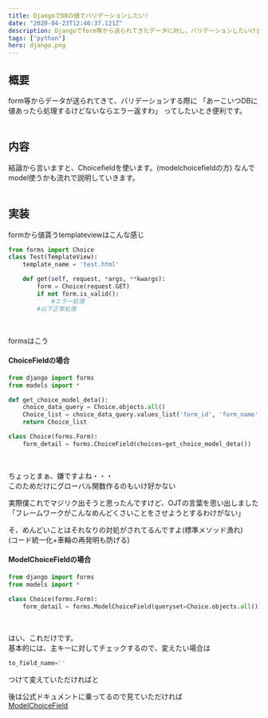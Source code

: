 ```yaml
---
title: DjangoでDBの値でバリデーションしたい!
date: "2020-04-23T12:46:37.121Z"
description: Djangoでform等から送られてきたデータに対し、バリデーションしたいけど正規表現とかじゃなく、DBにあるかどうかを確認したいときに便利です。
tags: ["python"]
hero: django.png
---
```


## 概要

form等からデータが送られてきて、バリデーションする際に
「あーこいつDBに値あったら処理するけどないならエラー返すわ」
ってしたいとき便利です。
<br>
<br>

## 内容

結論から言いますと、Choicefieldを使います。(modelchoicefieldの方)
なんでmodel使うかも流れで説明していきます。
<br>
<br>

## 実装

formから値貰うtemplateviewはこんな感じ
```py
from forms import Choice
class Test(TemplateView):
    template_name = 'test.html'

    def get(self, request, *args, **kwargs):
        form = Choice(request.GET)
        if not form.is_valid():
            #エラー処理
        #以下正常処理
```
<br>

formsはこう
#### ChoiceFieldの場合

```py
from django import forms
from models import *

def get_choice_model_deta():
    choice_data_query = Choice.objects.all()
    Choice_list = choice_data_query.values_list('form_id', 'form_name')
    return Choice_list

class Choice(forms.Form):
    form_detail = forms.ChoiceField(choices=get_choice_model_deta())
```
<br>

ちょっとまぁ、嫌ですよね・・・<br>
このためだけにグローバル関数作るのもいけ好かない<br>

実際僕これでマジリク出そうと思ったんですけど、OJTの言葉を思い出しました
「フレームワークがこんなめんどくさいことをさせようとするわけがない」<br>

そ、めんどいことはそれなりの対処がされてるんですよ(標準メソッド漁れ)<br>
(コード統一化+車輪の再発明も防げる)

#### ModelChoiceFieldの場合
```py
from django import forms
from models import *

class Choice(forms.Form):
    form_detail = forms.ModelChoiceField(queryset=Choice.objects.all())
```
<br>

はい、これだけです。<br>
基本的には、主キーに対してチェックするので、変えたい場合は
```py
to_field_name=''
```

つけて変えていただければと

後は公式ドキュメントに乗ってるので見ていただければ<br>
[ModelChoiceField](https://docs.djangoproject.com/en/3.0/ref/forms/fields/#modelchoicefield)
